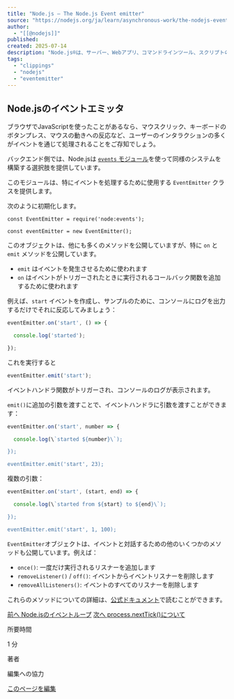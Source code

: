 ```yaml
---
title: "Node.js — The Node.js Event emitter"
source: "https://nodejs.org/ja/learn/asynchronous-work/the-nodejs-event-emitter"
author:
  - "[[@nodejs]]"
published:
created: 2025-07-14
description: "Node.js®は、サーバー、Webアプリ、コマンドラインツール、スクリプトの開発を可能にする、無料かつオープンソースのクロスプラットフォームJavaScript実行環境です。"
tags:
  - "clippings"
  - "nodejs"
  - "eventemitter"
---
```

## Node.jsのイベントエミッタ

ブラウザでJavaScriptを使ったことがあるなら、マウスクリック、キーボードのボタンプレス、マウスの動きへの反応など、ユーザーのインタラクションの多くがイベントを通じて処理されることをご存知でしょう。

バックエンド側では、Node.jsは [`events` モジュール](https://nodejs.org/api/events.html)を使って同様のシステムを構築する選択肢を提供しています。

このモジュールは、特にイベントを処理するために使用する `EventEmitter` クラスを提供します。

次のように初期化します。

```
const EventEmitter = require('node:events');

const eventEmitter = new EventEmitter();
```

このオブジェクトは、他にも多くのメソッドを公開していますが、特に `on` と `emit` メソッドを公開しています。

- `emit` はイベントを発生させるために使われます
- `on` はイベントがトリガーされたときに実行されるコールバック関数を追加するために使われます

例えば、`start` イベントを作成し、サンプルのために、コンソールにログを出力するだけでそれに反応してみましょう：

```js
eventEmitter.on('start', () => {

  console.log('started');

});
```

これを実行すると

```js
eventEmitter.emit('start');
```

イベントハンドラ関数がトリガーされ、コンソールのログが表示されます。

`emit()`に追加の引数を渡すことで、イベントハンドラに引数を渡すことができます：

```js
eventEmitter.on('start', number => {

  console.log(\`started ${number}\`);

});

eventEmitter.emit('start', 23);
```

複数の引数：

```js
eventEmitter.on('start', (start, end) => {

  console.log(\`started from ${start} to ${end}\`);

});

eventEmitter.emit('start', 1, 100);
```

`EventEmitter`オブジェクトは、イベントと対話するための他のいくつかのメソッドも公開しています。例えば：

- `once()`: 一度だけ実行されるリスナーを追加します
- `removeListener()` / `off()`: イベントからイベントリスナーを削除します
- `removeAllListeners()`: イベントのすべてのリスナーを削除します

これらのメソッドについての詳細は、[公式ドキュメント](https://nodejs.org/api/events.html)で読むことができます。

[前へ Node.jsのイベントループ](https://nodejs.org/ja/learn/asynchronous-work/event-loop-timers-and-nexttick) [次へ process.nextTick()について](https://nodejs.org/ja/learn/asynchronous-work/understanding-processnexttick)

所要時間

1 分

著者

編集への協力

[このページを編集](https://github.com/nodejs/nodejs.org/blob/main/TRANSLATION.md#how-to-translate)
